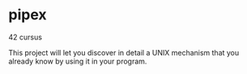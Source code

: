 # pipex

42 cursus

This project will let you discover in detail a UNIX mechanism that you already know by using it in your program.
